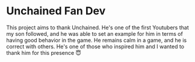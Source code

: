 # Unchained Fan Dev

This project aims to thank Unchained. He's one of the first Youtubers that my son followed, and he was able to set an example for him in terms of having good behavior in the game. He remains calm in a game, and he is correct with others. He's one of those who inspired him and I wanted to thank him for this presence 😇
